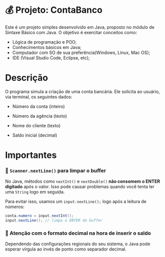 # 💰 Projeto: ContaBanco

Este é um projeto simples desenvolvido em Java, proposto no módulo de Sintaxe Básico com Java. 
O objetivo é exercitar conceitos como:
- Lógica de programação e POO;
- Conhecimentos básicos em Java;
- Computador com SO de sua preferência(Windows, Linux, Mac OS);
- IDE (Visual Studio Code, Eclipse, etc);

# Descrição
O programa simula a criação de uma conta bancária. Ele solicita ao usuário, via terminal, os seguintes dados:

- Número da conta (inteiro)

- Número da agência (texto)

- Nome do cliente (texto)

- Saldo inicial (decimal)

# Importantes
### 📌 `Scanner.nextLine()` para limpar o buffer

No Java, métodos como `nextInt()` e `nextDouble()` **não consomem o ENTER digitado** após o valor. Isso pode causar problemas quando você tenta ler uma `String` logo em seguida.

Para evitar isso, usamos um `input.nextLine();` logo após a leitura de números:

```java
conta.numero = input.nextInt();
input.nextLine(); // limpa o ENTER do buffer
```

### 📌 Atenção com o formato decimal na hora de inserir o saldo
Dependendo das configurações regionais do seu sistema, o Java pode esperar vírgula ao invés de ponto como separador decimal.


